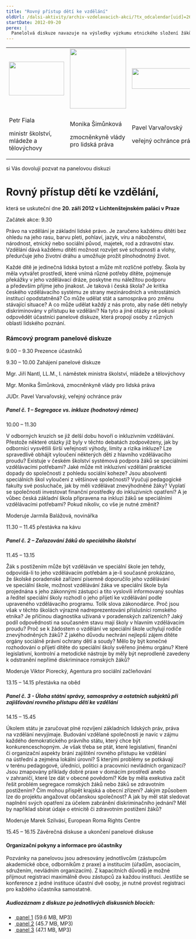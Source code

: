 ```yaml
---
title: "Rovný přístup dětí ke vzdělání"
oldUrl: /dalsi-aktivity/archiv-vzdelavacich-akci/?tx_odcalendar[uid]=26&cHash=2f1a35bc56fd88e8b0c60f206d92c596
startDate: 2012-09-20
perex: |
  Panelolvá diskuze navazuje na výsledky výzkumu etnického složení žáků bývalých zvláštních škol. Umožní odborníkům, aby v diskuzi hledali odpovědi na otázku, co může stát a samospráva udělat pro změnu stávající situace.
---
```


<p><table summary="" cellpadding="0" cellspacing="0" class="align-center"><tbody><tr><td rowspan="1"><img src="https://www.ochrance.cz/uploads/RTEmagicC_MSMT.jpg.jpg" height="92" width="151" alt="" /></td><td rowspan="1"><img src="https://www.ochrance.cz/uploads/RTEmagicC_vlada.jpg.jpg" height="164" width="154" alt="" /></td><td rowspan="1"><img src="https://www.ochrance.cz/uploads/RTEmagicC_logo-male2.jpg.jpg" height="56" width="284" alt="" /></td></tr><tr><td><p>Petr Fiala</p>
<p>ministr školství, mládeže a tělovýchovy</p></td><td><p>Monika Šimůnková</p>
<p>zmocněnkyně vlády pro lidská práva</p></td><td><p>Pavel Varvařovský</p>
<p>veřejný ochránce práv</p></td></tr></tbody></table></p>
<p>si Vás dovolují pozvat na panelovou diskuzi</p><h1>Rovný přístup dětí ke vzdělání,</h1><p>která se uskuteční dne <strong>20. září 2012 v Lichtenštejnském paláci v Praze</strong></p>
<p>Začátek akce: 9.30</p>
<p>Právo na vzdělání je základní lidské právo. Je zaručeno každému dítěti bez ohledu na jeho rasu, barvu pleti, pohlaví, jazyk, víru a náboženství, národnost, etnický nebo sociální původ, majetek, rod a zdravotní stav. Vzdělání dává každému dítěti možnost rozvíjet své schopnosti a vlohy, předurčuje jeho životní dráhu a umožňuje prožít plnohodnotný život. </p>
<p>Každé dítě je jedinečná lidská bytost a může mít rozličné potřeby. Škola by měla vytvářet prostředí, které vnímá různé potřeby dítěte, pojmenuje překážky v jeho vzdělávací dráze, poskytne mu náležitou podporu a především přijme jeho jinakost. Je taková i česká škola? Je kritika českého vzdělávacího systému ze strany mezinárodních a vnitrostátních institucí opodstatněná? Co může udělat stát a samospráva pro změnu stávající situace? A co může udělat každý z nás proto, aby naše děti nebyly diskriminovány v přístupu ke vzdělání? Na tyto a jiné otázky se pokusí odpovědět účastníci panelové diskuze, která propojí osoby z různých oblastí lidského poznání. </p><h3>Rámcový program panelové diskuze</h3><p>9.00 – 9.30 Prezence účastníků</p>
<p>9.30 – 10.00 Zahájení panelové diskuze</p>
<p>Mgr. Jiří Nantl, LL.M., I. náměstek ministra školství, mládeže a tělovýchovy </p>
<p>Mgr. Monika Šimůnková, zmocněnkyně vlády pro lidská práva</p>
<p>JUDr. Pavel Varvařovský, veřejný ochránce práv</p><h5>Panel č. 1 – Segregace vs. inkluze (hodnotový rámec)</h5><p>10.00 – 11.30</p>
<p>V odborných kruzích se již delší dobu hovoří o inkluzívním vzdělávání. Přestože některé otázky již byly v těchto debatách zodpovězeny, jak by odborníci vysvětlili širší veřejnosti výhody, limity a rizika inkluze? Lze spravedlivě obhájit vyloučení některých dětí z hlavního vzdělávacího proudu? Existuje v českém školství systémová podpora žáků se speciálními vzdělávacími potřebami? Jaké může mít inkluzívní vzdělání praktické dopady do společnosti z pohledu sociální koheze? Jsou absolventi speciálních škol vyloučeni z většinové společnosti? Vyučují pedagogické fakulty své posluchače, jak by měli vzdělávat znevýhodněné žáky? Vyplatí se společnosti investovat finanční prostředky do inkluzívních opatření? A je vůbec česká základní škola připravena na inkluzi žáků se speciálními vzdělávacími potřebami? Pokud nikoliv, co vše je nutné změnit?</p>
<p>Moderuje Jarmila Balážová, novinářka </p>
<p>11.30 – 11.45 přestávka na kávu</p><h5>Panel č. 2 – Zařazování žáků do speciálního školství</h5><p>11.45 – 13.15</p>
<p>Žák s postižením může být vzděláván ve speciální škole jen tehdy, odpovídá-li to jeho vzdělávacím potřebám a je-li současně prokázáno, že školské poradenské zařízení písemně doporučilo jeho vzdělávání ve speciální škole, možnost vzdělávání žáka ve speciální škole byla projednána s jeho zákonnými zástupci a tito vyslovili informovaný souhlas a ředitel speciální školy rozhodl o jeho přijetí ke vzdělávání podle upraveného vzdělávacího programu. Tolik slova zákonodárce. Proč jsou však v těchto školách výrazně nadreprezentováni příslušníci romského etnika? Je příčinou diagnostika užívaná v poradenských zařízeních? Jaký podíl odpovědnosti na současném stavu mají školy v hlavním vzdělávacím proudu? Proč se k žádostem o vzdělání ve speciální škole uchylují rodiče znevýhodněných žáků? Z jakého důvodu nechrání nejlepší zájem dítěte orgány sociálně právní ochrany dětí a soudy? Mělo by být konečné rozhodování o přijetí dítěte do speciální školy svěřeno jinému orgánu? Které legislativní, kontrolní a metodické nástroje by měly být neprodleně zavedeny k odstranění nepřímé diskriminace romských žáků?</p>
<p>Moderuje Viktor Piorecký, Agentura pro sociální začleňování</p>
<p>13.15 – 14.15 přestávka na oběd</p><h5>Panel č. 3 - Úloha státní správy, samosprávy a ostatních subjektů při zajišťování rovného přístupu dětí ke vzdělání</h5><p>14.15 – 15.45</p>
<p>Úkolem státu je zaručovat plné rozvíjení základních lidských práv, práva na vzdělání nevyjímaje. Budování vzdělané společnosti je navíc v zájmu každého demokratického právního státu, který chce být konkurenceschopným. Je však třeba se ptát, které legislativní, finanční či organizační aspekty brání zajištění rovného přístupu ke vzdělání na ústřední a zejména lokální úrovni? S kterými problémy se potkávají v terénu pedagogové, úředníci, politici a pracovníci nevládních organizací? Jsou zmapovány příklady dobré praxe v domácím prostředí anebo v zahraničí, které lze dát v obecné povědomí? Kde by měla exekutiva začít řešit problém segregace romských žáků nebo žáků se zdravotním postižením? Čím mohou přispět krajská a obecní zřízení? Jakým způsobem lze do projektu angažovat občanskou společnost? A jak by měl stát sledovat naplnění svých opatření za účelem zabránění diskriminačního jednání? Měl by například sbírat údaje o etnicitě či zdravotním postižení žáků?</p>
<p>Moderuje Marek Szilvási, European Roma Rights Centre</p>
<p>15.45 – 16.15 Závěrečná diskuse a ukončení panelové diskuse</p><h4>Organizační pokyny a informace pro účastníky</h4><p>Pozvánky na panelovou jsou adresovány jednotlivcům (zástupcům akademické obce, odborníkům z praxe) a institucím (úřadům, asociacím, sdružením, nevládním organizacím). Z kapacitních důvodů je možné přijmout registraci maximálně dvou zástupců za každou instituci. Jestliže se konference z jedné instituce účastní dvě osoby, je nutné provést registraci pro každého účastníka samostatně.  </p><h5>Audiozáznam z diskuze po jednotlivých diskusních blocích:</h5><ul><li><a href="https://www.ochrance.cz/fileadmin/user_upload/DISKRIMINACE/aktuality/20.9.2012_Prssva_dYtyte_I..MP3" target="_blank"><img alt="" src="https://www.ochrance.cz/typo3/ext/od_linkdesc/icons/mp3.gif" class="od_linkdesc_icon" /> panel 1</a> (59.6 MB, MP3)</li><li><a href="https://www.ochrance.cz/fileadmin/user_upload/DISKRIMINACE/aktuality/20.9.2012_Prssva_dYtyte_II..MP3" target="_blank"><img alt="" src="https://www.ochrance.cz/typo3/ext/od_linkdesc/icons/mp3.gif" class="od_linkdesc_icon" /> panel 2</a> (45.7 MB, MP3)</li><li><a href="https://www.ochrance.cz/fileadmin/user_upload/DISKRIMINACE/aktuality/20.9.2012_Prssva_dYtyte_III..MP3" target="_blank"><img alt="" src="https://www.ochrance.cz/typo3/ext/od_linkdesc/icons/mp3.gif" class="od_linkdesc_icon" /> panel 3</a> (47.1 MB, MP3)</li></ul><p> </p>
